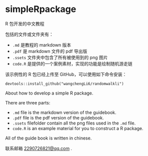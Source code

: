 # simpleRpackage
R 包开发的中文教程

包括的文件或文件夹有：
- `.md` 是教程的 markdown 版本
- `.pdf` 是 markdown 文件的 pdf 导出版
- `.ssets` 文件夹中包含了所有被使用到的 png 图片
- `code.R` 是提供的一个案例素材，实现的功能是绘制随机游走链

该示例性的 R 包已经上传至 GitHub，可以使用如下命令安装：
```{R}
devtools::install_github("wangchengLi6/randomwalkli")
```



About how to develop a simple R package.

There are three parts:

- `.md` file is the markdown version of the guidebook.
- `.pdf` file is the pdf version of the guidebook.
- `.ssets` filefolder contain all the png files used in the `.md` file.
- `code.R` is an example material for you to construct a R package.

All of the guide book is written in chinese.



联系邮箱 2290726821@qq.com .